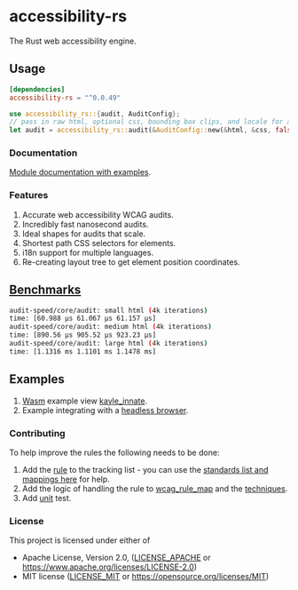 # accessibility-rs

The Rust web accessibility engine.

## Usage

```toml
[dependencies]
accessibility-rs = "^0.0.49"
```

```rs
use accessibility_rs::{audit, AuditConfig};
// pass in raw html, optional css, bounding box clips, and locale for audit
let audit = accessibility_rs::audit(&AuditConfig::new(&html, &css, false, "en"));
```

### Documentation

[Module documentation with examples](https://docs.rs/accessibility-rs).

### Features

1. Accurate web accessibility WCAG audits.
1. Incredibly fast nanosecond audits.
1. Ideal shapes for audits that scale.
1. Shortest path CSS selectors for elements.
1. i18n support for multiple languages.
1. Re-creating layout tree to get element position coordinates.

## [Benchmarks](./benches/)

```sh
audit-speed/core/audit: small html (4k iterations)
time: [60.988 µs 61.067 µs 61.157 µs]
audit-speed/core/audit: medium html (4k iterations)
time: [890.56 µs 905.52 µs 923.23 µs]
audit-speed/core/audit: large html (4k iterations)
time: [1.1316 ms 1.1101 ms 1.1478 ms]
```

## Examples

1. [Wasm](https://webassembly.org/) example view [kayle_innate](https://github.com/a11ywatch/kayle/blob/main/kayle_innate/src/lib.rs#L18).
1. Example integrating with a [headless browser](https://github.com/a11ywatch/kayle/blob/main/kayle/tests/innate.ts#L14).

### Contributing

To help improve the rules the following needs to be done:

1. Add the [rule](./RULES.md) to the tracking list - you can use the [standards list and mappings here](https://squizlabs.github.io/HTML_CodeSniffer/Standards/WCAG2/) for help.
1. Add the logic of handling the rule to [wcag_rule_map](./accessibility-rs/src/engine/rules/wcag_rule_map.rs) and the [techniques](./accessibility-rs/src/engine/rules/techniques.rs).
1. Add [unit](./accessibility-rs/tests/unit/mod.rs) test.

### License

This project is licensed under either of

- Apache License, Version 2.0, ([LICENSE_APACHE](LICENSE_APACHE) or
  https://www.apache.org/licenses/LICENSE-2.0)
- MIT license ([LICENSE_MIT](LICENSE_MIT) or
  https://opensource.org/licenses/MIT)
